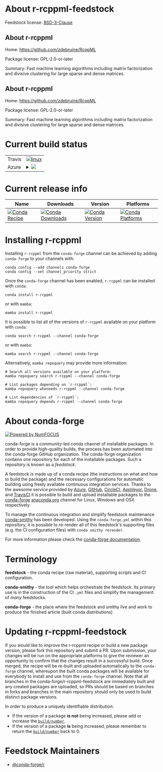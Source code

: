 About r-rcppml-feedstock
========================

Feedstock license: [BSD-3-Clause](https://github.com/conda-forge/r-rcppml-feedstock/blob/main/LICENSE.txt)


About r-rcppml
--------------

Home: https://github.com/zdebruine/RcppML

Package license: GPL-2.0-or-later

Summary: Fast machine learning algorithms including matrix factorization and divisive clustering for large sparse and dense matrices.

About r-rcppml
--------------

Home: https://github.com/zdebruine/RcppML

Package license: GPL-2.0-or-later

Summary: Fast machine learning algorithms including matrix factorization and divisive clustering for large sparse and dense matrices.

Current build status
====================


<table><tr>
    <td>Travis</td>
    <td>
      <a href="https://app.travis-ci.com/conda-forge/r-rcppml-feedstock">
        <img alt="linux" src="https://img.shields.io/travis/com/conda-forge/r-rcppml-feedstock/main.svg?label=Linux">
      </a>
    </td>
  </tr>
    
  <tr>
    <td>Azure</td>
    <td>
      <details>
        <summary>
          <a href="https://dev.azure.com/conda-forge/feedstock-builds/_build/latest?definitionId=17852&branchName=main">
            <img src="https://dev.azure.com/conda-forge/feedstock-builds/_apis/build/status/r-rcppml-feedstock?branchName=main">
          </a>
        </summary>
        <table>
          <thead><tr><th>Variant</th><th>Status</th></tr></thead>
          <tbody><tr>
              <td>linux_64_r_base4.3</td>
              <td>
                <a href="https://dev.azure.com/conda-forge/feedstock-builds/_build/latest?definitionId=17852&branchName=main">
                  <img src="https://dev.azure.com/conda-forge/feedstock-builds/_apis/build/status/r-rcppml-feedstock?branchName=main&jobName=linux&configuration=linux%20linux_64_r_base4.3" alt="variant">
                </a>
              </td>
            </tr><tr>
              <td>linux_64_r_base4.4</td>
              <td>
                <a href="https://dev.azure.com/conda-forge/feedstock-builds/_build/latest?definitionId=17852&branchName=main">
                  <img src="https://dev.azure.com/conda-forge/feedstock-builds/_apis/build/status/r-rcppml-feedstock?branchName=main&jobName=linux&configuration=linux%20linux_64_r_base4.4" alt="variant">
                </a>
              </td>
            </tr><tr>
              <td>linux_aarch64_r_base4.3</td>
              <td>
                <a href="https://dev.azure.com/conda-forge/feedstock-builds/_build/latest?definitionId=17852&branchName=main">
                  <img src="https://dev.azure.com/conda-forge/feedstock-builds/_apis/build/status/r-rcppml-feedstock?branchName=main&jobName=linux&configuration=linux%20linux_aarch64_r_base4.3" alt="variant">
                </a>
              </td>
            </tr><tr>
              <td>linux_aarch64_r_base4.4</td>
              <td>
                <a href="https://dev.azure.com/conda-forge/feedstock-builds/_build/latest?definitionId=17852&branchName=main">
                  <img src="https://dev.azure.com/conda-forge/feedstock-builds/_apis/build/status/r-rcppml-feedstock?branchName=main&jobName=linux&configuration=linux%20linux_aarch64_r_base4.4" alt="variant">
                </a>
              </td>
            </tr><tr>
              <td>linux_ppc64le_r_base4.3</td>
              <td>
                <a href="https://dev.azure.com/conda-forge/feedstock-builds/_build/latest?definitionId=17852&branchName=main">
                  <img src="https://dev.azure.com/conda-forge/feedstock-builds/_apis/build/status/r-rcppml-feedstock?branchName=main&jobName=linux&configuration=linux%20linux_ppc64le_r_base4.3" alt="variant">
                </a>
              </td>
            </tr><tr>
              <td>linux_ppc64le_r_base4.4</td>
              <td>
                <a href="https://dev.azure.com/conda-forge/feedstock-builds/_build/latest?definitionId=17852&branchName=main">
                  <img src="https://dev.azure.com/conda-forge/feedstock-builds/_apis/build/status/r-rcppml-feedstock?branchName=main&jobName=linux&configuration=linux%20linux_ppc64le_r_base4.4" alt="variant">
                </a>
              </td>
            </tr><tr>
              <td>osx_64_r_base4.3</td>
              <td>
                <a href="https://dev.azure.com/conda-forge/feedstock-builds/_build/latest?definitionId=17852&branchName=main">
                  <img src="https://dev.azure.com/conda-forge/feedstock-builds/_apis/build/status/r-rcppml-feedstock?branchName=main&jobName=osx&configuration=osx%20osx_64_r_base4.3" alt="variant">
                </a>
              </td>
            </tr><tr>
              <td>osx_64_r_base4.4</td>
              <td>
                <a href="https://dev.azure.com/conda-forge/feedstock-builds/_build/latest?definitionId=17852&branchName=main">
                  <img src="https://dev.azure.com/conda-forge/feedstock-builds/_apis/build/status/r-rcppml-feedstock?branchName=main&jobName=osx&configuration=osx%20osx_64_r_base4.4" alt="variant">
                </a>
              </td>
            </tr><tr>
              <td>win_64_r_base4.3</td>
              <td>
                <a href="https://dev.azure.com/conda-forge/feedstock-builds/_build/latest?definitionId=17852&branchName=main">
                  <img src="https://dev.azure.com/conda-forge/feedstock-builds/_apis/build/status/r-rcppml-feedstock?branchName=main&jobName=win&configuration=win%20win_64_r_base4.3" alt="variant">
                </a>
              </td>
            </tr><tr>
              <td>win_64_r_base4.4</td>
              <td>
                <a href="https://dev.azure.com/conda-forge/feedstock-builds/_build/latest?definitionId=17852&branchName=main">
                  <img src="https://dev.azure.com/conda-forge/feedstock-builds/_apis/build/status/r-rcppml-feedstock?branchName=main&jobName=win&configuration=win%20win_64_r_base4.4" alt="variant">
                </a>
              </td>
            </tr>
          </tbody>
        </table>
      </details>
    </td>
  </tr>
</table>

Current release info
====================

| Name | Downloads | Version | Platforms |
| --- | --- | --- | --- |
| [![Conda Recipe](https://img.shields.io/badge/recipe-r--rcppml-green.svg)](https://anaconda.org/conda-forge/r-rcppml) | [![Conda Downloads](https://img.shields.io/conda/dn/conda-forge/r-rcppml.svg)](https://anaconda.org/conda-forge/r-rcppml) | [![Conda Version](https://img.shields.io/conda/vn/conda-forge/r-rcppml.svg)](https://anaconda.org/conda-forge/r-rcppml) | [![Conda Platforms](https://img.shields.io/conda/pn/conda-forge/r-rcppml.svg)](https://anaconda.org/conda-forge/r-rcppml) |

Installing r-rcppml
===================

Installing `r-rcppml` from the `conda-forge` channel can be achieved by adding `conda-forge` to your channels with:

```
conda config --add channels conda-forge
conda config --set channel_priority strict
```

Once the `conda-forge` channel has been enabled, `r-rcppml` can be installed with `conda`:

```
conda install r-rcppml
```

or with `mamba`:

```
mamba install r-rcppml
```

It is possible to list all of the versions of `r-rcppml` available on your platform with `conda`:

```
conda search r-rcppml --channel conda-forge
```

or with `mamba`:

```
mamba search r-rcppml --channel conda-forge
```

Alternatively, `mamba repoquery` may provide more information:

```
# Search all versions available on your platform:
mamba repoquery search r-rcppml --channel conda-forge

# List packages depending on `r-rcppml`:
mamba repoquery whoneeds r-rcppml --channel conda-forge

# List dependencies of `r-rcppml`:
mamba repoquery depends r-rcppml --channel conda-forge
```


About conda-forge
=================

[![Powered by
NumFOCUS](https://img.shields.io/badge/powered%20by-NumFOCUS-orange.svg?style=flat&colorA=E1523D&colorB=007D8A)](https://numfocus.org)

conda-forge is a community-led conda channel of installable packages.
In order to provide high-quality builds, the process has been automated into the
conda-forge GitHub organization. The conda-forge organization contains one repository
for each of the installable packages. Such a repository is known as a *feedstock*.

A feedstock is made up of a conda recipe (the instructions on what and how to build
the package) and the necessary configurations for automatic building using freely
available continuous integration services. Thanks to the awesome service provided by
[Azure](https://azure.microsoft.com/en-us/services/devops/), [GitHub](https://github.com/),
[CircleCI](https://circleci.com/), [AppVeyor](https://www.appveyor.com/),
[Drone](https://cloud.drone.io/welcome), and [TravisCI](https://travis-ci.com/)
it is possible to build and upload installable packages to the
[conda-forge](https://anaconda.org/conda-forge) [anaconda.org](https://anaconda.org/)
channel for Linux, Windows and OSX respectively.

To manage the continuous integration and simplify feedstock maintenance
[conda-smithy](https://github.com/conda-forge/conda-smithy) has been developed.
Using the ``conda-forge.yml`` within this repository, it is possible to re-render all of
this feedstock's supporting files (e.g. the CI configuration files) with ``conda smithy rerender``.

For more information please check the [conda-forge documentation](https://conda-forge.org/docs/).

Terminology
===========

**feedstock** - the conda recipe (raw material), supporting scripts and CI configuration.

**conda-smithy** - the tool which helps orchestrate the feedstock.
                   Its primary use is in the construction of the CI ``.yml`` files
                   and simplify the management of *many* feedstocks.

**conda-forge** - the place where the feedstock and smithy live and work to
                  produce the finished article (built conda distributions)


Updating r-rcppml-feedstock
===========================

If you would like to improve the r-rcppml recipe or build a new
package version, please fork this repository and submit a PR. Upon submission,
your changes will be run on the appropriate platforms to give the reviewer an
opportunity to confirm that the changes result in a successful build. Once
merged, the recipe will be re-built and uploaded automatically to the
`conda-forge` channel, whereupon the built conda packages will be available for
everybody to install and use from the `conda-forge` channel.
Note that all branches in the conda-forge/r-rcppml-feedstock are
immediately built and any created packages are uploaded, so PRs should be based
on branches in forks and branches in the main repository should only be used to
build distinct package versions.

In order to produce a uniquely identifiable distribution:
 * If the version of a package **is not** being increased, please add or increase
   the [``build/number``](https://docs.conda.io/projects/conda-build/en/latest/resources/define-metadata.html#build-number-and-string).
 * If the version of a package **is** being increased, please remember to return
   the [``build/number``](https://docs.conda.io/projects/conda-build/en/latest/resources/define-metadata.html#build-number-and-string)
   back to 0.

Feedstock Maintainers
=====================

* [@conda-forge/r](https://github.com/conda-forge/r/)

